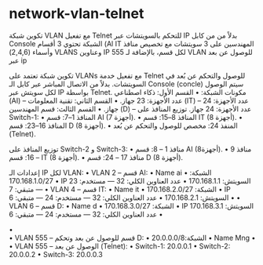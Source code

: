 # network-vlan-telnet
تكوين شبكة VLAN مع تفعيل Telnet للتحكم بالسويتشات عبر IP بدلاً من من کابل Console الشبكة تحتوي 3 أقسام (Al IT المهندسين على 3 سويتشات مع تخصيص منافذ وأسماء (2,4,6) VLANS وعناوين IP لكل قسم، بالإضافة لـ 555 VLAN للوصول عن بعد عبر ip



تكوين شبكة تعتمد على VLANs مع تفعيل خدمة Telnet للوصول والتحكم عن بُعد في السويتشات. بدلاً من الاتصال المباشر عبر كابل الـ Console (concle) سيتم الوصول لكل سويتش عبر IP بواسطة Telnet.
مكونات الشبكة:
• القسم الأول: ذكاء اصطناعي (AI) – عدد الأجهزة: 23 جهاز.
• القسم الثاني: تقنية المعلومات (IT) – عدد الأجهزة: 24 جهاز.
• القسم الثالث: قسم المهندسين (D) – عدد الأجهزة: 24 جهاز.
توزيع المنافذ على Switch-1:
• المنافذ 1–7: قسم AI (7 أجهزة).
• المنافذ 8–15: قسم IT (8 أجهزة).
• المنافذ 16–23: قسم D (8 أجهزة).
• المنفذ 24: مخصص للوصول والتحكم عن بُعد (Telnet).




توزيع المنافذ على Switch-2 و Switch-3:
• منافذ 1 – 8: قسم AI (8أجهزة).
• منافذ 9 – 16: قسم IT (8 أجهزة).
• منافذ 17 – 24: قسم D (8 أجهزة).


إعدادات الـ IP لكل VLAN:
• VLAN 2 – قسم AI:
• Name ai
• الشبكة: 170.168.1.0/27
• IP السويتش: 170.168.1.1
• عدد العناوين الكلي: 32 — مستخدم: 23 — متبقي: 7
• VLAN 4 – قسم IT:
• Name it
• الشبكة: 170.168.2.0/27
• IP السويتش: 170.168.2.1
• عدد العناوين الكلي: 32 — مستخدم: 24 — متبقي: 6
• 
• VLAN 6 – قسم D:
• Name d
• الشبكة: 170.168.3.0/27
• IP السويتش: 170.168.3.1
• عدد العناوين الكلي: 32 — مستخدم: 24 — متبقي: 6

•  
• VLAN 555 –  قسم للوصول عن بعد وتحكم  D:
• الشبكة:20.0.0.0/8
• Name Mng 
• 
• VLAN 555 – الوصول عن بعد (Telnet):
• Switch-1: 20.0.0.1
• Switch-2: 20.0.0.2
• Switch-3: 20.0.0.3

